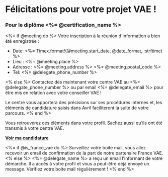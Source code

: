 [SUJET]: # (<%= @username %>, voici comment obtenir votre <%= @certification_name %>)

# Félicitations pour votre projet VAE !

### Pour le diplôme <%= @certification_name %>

<%= if @meeting do %>
Votre inscription à la réunion d'information a bien été enregistrée :

- Date: <%= Timex.format!(@meeting.start_date, @date_format, :strftime) %>
- Lieu : <%= @meeting.place %>
- Adresse : <%= @meeting.address %> <%= @meeting.postal_code %>
- Tel: <%= @delegate_phone_number %>

<% else %>
Contactez dès maintenant votre centre VAE au <%= @delegate_phone_number %> ou par email <%= @delegate_email %> pour être mis en relation avec votre conseiller VAE !

Le centre vous apportera des précisions sur ses procédures internes et, les éléments de candidature saisis dans Avril faciliteront la suite de votre parcours.
<% end %>

Vous retrouverez ces éléments dans votre profil. Sachez aussi qu’ils ont  été transmis à votre centre VAE.

**[Voir ma candidature](<%= @url %>)**

<%= if @is_france_vae do %>
Surveillez votre boite mail, vous allez recevoir un email de confirmation de la part de notre partenaire France VAE.
<% else %>
<%= @delegate_name %> a reçu un email l'informant de votre démarche. Il a accès à votre profil et vous a peut-être déjà envoyé un message. Vérifiez votre boite mail régulièrement !
<% end %>